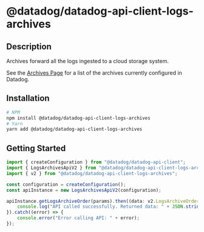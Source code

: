 # @datadog/datadog-api-client-logs-archives

## Description

Archives forward all the logs ingested to a cloud storage system.

See the [Archives Page](https://app.datadoghq.com/logs/pipelines/archives)
for a list of the archives currently configured in Datadog.

## Installation

```sh
# NPM
npm install @datadog/datadog-api-client-logs-archives
# Yarn
yarn add @datadog/datadog-api-client-logs-archives
```

## Getting Started
```ts
import { createConfiguration } from "@datadog/datadog-api-client";
import { LogsArchivesApiV2 } from "@datadog/datadog-api-client-logs-archives";
import { v2 } from "@datadog/datadog-api-client-logs-archives";

const configuration = createConfiguration();
const apiInstance = new LogsArchivesApiV2(configuration);

apiInstance.getLogsArchiveOrder(params).then((data: v2.LogsArchiveOrder) => {
    console.log("API called successfully. Returned data: " + JSON.stringify(data));
}).catch((error) => {
    console.error("Error calling API: " + error);
});
```
